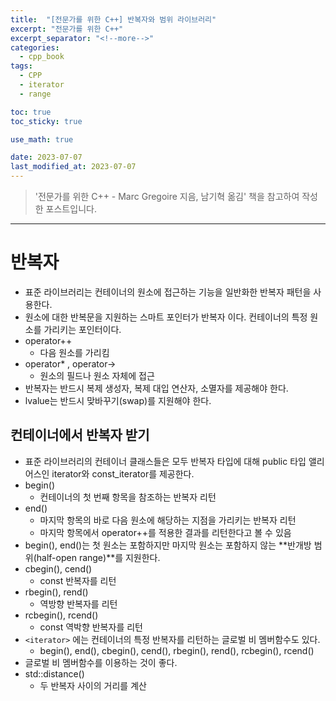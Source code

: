 ```yaml
---
title:  "[전문가를 위한 C++] 반복자와 범위 라이브러리"
excerpt: "전문가를 위한 C++"
excerpt_separator: "<!--more-->"
categories:
  - cpp_book
tags:
  - CPP
  - iterator
  - range

toc: true
toc_sticky: true

use_math: true

date: 2023-07-07
last_modified_at: 2023-07-07
---
```


> '전문가를 위한 C++ - Marc Gregoire 지음, 남기혁 옮김' 책을 참고하여 작성한 포스트입니다.

---

# 반복자
- 표준 라이브러리는 컨테이너의 원소에 접근하는 기능을 일반화한 반복자 패턴을 사용한다.
- 원소에 대한 반복문을 지원하는 스마트 포인터가 반복자 이다. 컨테이너의 특정 원소를 가리키는 포인터이다.
- operator++
	- 다음 원소를 가리킴
- operator* , operator->
	- 원소의 필드나 원소 자체에 접근
- 반복자는 반드시 복제 생성자, 복제 대입 연산자, 소멸자를 제공해야 한다.
- lvalue는 반드시 맞바꾸기(swap)를 지원해야 한다.

## 컨테이너에서 반복자 받기
- 표준 라이브러리의 컨테이너 클래스들은 모두 반복자 타입에 대해 public 타입 앨리어스인 iterator와 const_iterator를 제공한다.
- begin()
	- 컨테이너의 첫 번째 항목을 참조하는 반복자 리턴
- end()
	- 마지막 항목의 바로 다음 원소에 해당하는 지점을 가리키는 반복자 리턴
	- 마지막 항목에서 operator++를 적용한 결과를 리턴한다고 볼 수 있음
- begin(), end()는 첫 원소는 포함하지만 마지막 원소는 포함하지 않는 **반개방 범위(half-open range)**를 지원한다.
- cbegin(), cend()
	- const 반복자를 리턴
- rbegin(), rend()
	- 역방향 반복자를 리턴
- rcbegin(), rcend()
	- const 역박향 반복자를 리턴
- ```<iterator>``` 에는 컨테이너의 특정 반복자를 리턴하는 글로벌 비 멤버함수도 있다.
	- begin(), end(), cbegin(), cend(), rbegin(), rend(), rcbegin(), rcend()
- 글로벌 비 멤버함수를 이용하는 것이 좋다.
- std::distance()
	- 두 반복자 사이의 거리를 계산